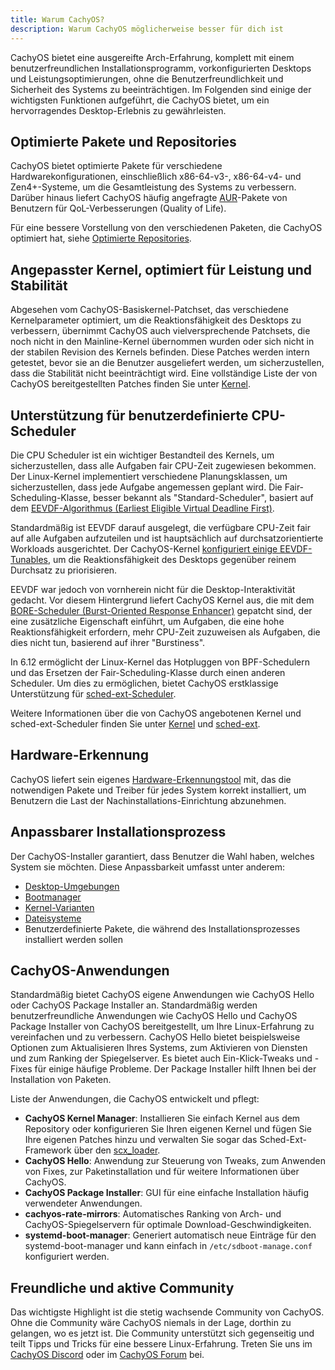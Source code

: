 ```yaml
---
title: Warum CachyOS?
description: Warum CachyOS möglicherweise besser für dich ist
---
```


CachyOS bietet eine ausgereifte Arch-Erfahrung, komplett mit einem benutzerfreundlichen Installationsprogramm, vorkonfigurierten Desktops und Leistungsoptimierungen, ohne die Benutzerfreundlichkeit und Sicherheit des Systems zu beeinträchtigen. Im Folgenden sind einige der wichtigsten Funktionen aufgeführt, die CachyOS bietet, um ein hervorragendes Desktop-Erlebnis zu gewährleisten.

## Optimierte Pakete und Repositories

CachyOS bietet optimierte Pakete für verschiedene Hardwarekonfigurationen, einschließlich x86-64-v3-, x86-64-v4- und Zen4+-Systeme, um die Gesamtleistung des Systems zu verbessern. Darüber hinaus liefert CachyOS häufig angefragte [AUR](https://aur.archlinux.org/)-Pakete von Benutzern für QoL-Verbesserungen (Quality of Life).

Für eine bessere Vorstellung von den verschiedenen Paketen, die CachyOS optimiert hat, siehe [Optimierte Repositories](/de/features/optimized_repos).

## Angepasster Kernel, optimiert für Leistung und Stabilität

Abgesehen vom CachyOS-Basiskernel-Patchset, das verschiedene Kernelparameter optimiert, um die Reaktionsfähigkeit des Desktops zu verbessern, übernimmt CachyOS auch vielversprechende
Patchsets, die noch nicht in den Mainline-Kernel übernommen wurden oder sich nicht in der stabilen Revision des Kernels befinden. Diese Patches werden intern getestet, bevor sie an die Benutzer ausgeliefert werden,
um sicherzustellen, dass die Stabilität nicht beeinträchtigt wird. Eine vollständige Liste der von CachyOS bereitgestellten Patches finden Sie unter [Kernel](/de/features/kernel).

## Unterstützung für benutzerdefinierte CPU-Scheduler

Die CPU Scheduler ist ein wichtiger Bestandteil des Kernels, um sicherzustellen, dass alle Aufgaben fair CPU-Zeit zugewiesen bekommen. Der Linux-Kernel implementiert verschiedene Planungsklassen,
um sicherzustellen, dass jede Aufgabe angemessen geplant wird. Die Fair-Scheduling-Klasse, besser bekannt als "Standard-Scheduler", basiert auf dem
[EEVDF-Algorithmus (Earliest Eligible Virtual Deadline First)](https://lwn.net/Articles/925371/).

Standardmäßig ist EEVDF darauf ausgelegt, die verfügbare CPU-Zeit fair auf alle Aufgaben aufzuteilen und ist hauptsächlich auf durchsatzorientierte Workloads ausgerichtet. Der CachyOS-Kernel
[konfiguriert einige EEVDF-Tunables](https://github.com/CachyOS/linux/blob/6.12/cachy/kernel/sched/fair.c#L76-L79), um die Reaktionsfähigkeit des Desktops gegenüber
reinem Durchsatz zu priorisieren.

EEVDF war jedoch von vornherein nicht für die Desktop-Interaktivität gedacht. Vor diesem Hintergrund liefert CachyOS Kernel aus, die mit dem
[BORE-Scheduler (Burst-Oriented Response Enhancer)](https://github.com/firelzrd/bore-scheduler) gepatcht sind, der eine zusätzliche Eigenschaft
einführt, um Aufgaben, die eine hohe Reaktionsfähigkeit erfordern, mehr CPU-Zeit zuzuweisen als Aufgaben, die dies nicht tun, basierend auf ihrer "Burstiness".

In 6.12 ermöglicht der Linux-Kernel das Hotpluggen von BPF-Schedulern und das Ersetzen der Fair-Scheduling-Klasse durch einen anderen Scheduler. Um dies zu ermöglichen,
bietet CachyOS erstklassige Unterstützung für [sched-ext-Scheduler](https://github.com/sched-ext/scx).

Weitere Informationen über die von CachyOS angebotenen Kernel und sched-ext-Scheduler finden Sie unter [Kernel](/de/features/kernel) und [sched-ext](/de/configuration/sched-ext/).

## Hardware-Erkennung

CachyOS liefert sein eigenes [Hardware-Erkennungstool](https://github.com/CachyOS/chwd) mit, das die notwendigen Pakete und Treiber für jedes System korrekt installiert, um Benutzern die Last der Nachinstallations-Einrichtung abzunehmen.

## Anpassbarer Installationsprozess

Der CachyOS-Installer garantiert, dass Benutzer die Wahl haben, welches System sie möchten. Diese Anpassbarkeit umfasst unter anderem:
- [Desktop-Umgebungen](/de/installation/desktop_environments/)
- [Bootmanager](/de/installation/boot_managers/)
- [Kernel-Varianten](/de/features/kernel#varianten)
- [Dateisysteme](/de/installation/filesystem)
- Benutzerdefinierte Pakete, die während des Installationsprozesses installiert werden sollen

## CachyOS-Anwendungen

Standardmäßig bietet CachyOS eigene Anwendungen wie CachyOS Hello oder CachyOS Package Installer an.
Standardmäßig werden benutzerfreundliche Anwendungen wie CachyOS Hello und CachyOS Package Installer von CachyOS bereitgestellt, um Ihre Linux-Erfahrung zu vereinfachen und zu verbessern.
CachyOS Hello bietet beispielsweise Optionen zum Aktualisieren Ihres Systems, zum Aktivieren von Diensten und zum Ranking der Spiegelserver. Es bietet auch Ein-Klick-Tweaks und -Fixes für einige häufige Probleme. Der Package Installer hilft Ihnen bei der Installation von Paketen.

Liste der Anwendungen, die CachyOS entwickelt und pflegt:

- **CachyOS Kernel Manager**: Installieren Sie einfach Kernel aus dem Repository oder konfigurieren Sie Ihren eigenen Kernel und fügen Sie Ihre eigenen Patches hinzu und verwalten Sie sogar das Sched-Ext-Framework über den [scx_loader](<https://github.com/sched-ext/scx/tree/main/rust/scx_loader>).
- **CachyOS Hello**: Anwendung zur Steuerung von Tweaks, zum Anwenden von Fixes, zur Paketinstallation und für weitere Informationen über CachyOS.
- **CachyOS Package Installer**: GUI für eine einfache Installation häufig verwendeter Anwendungen.
- **cachyos-rate-mirrors**: Automatisches Ranking von Arch- und CachyOS-Spiegelservern für optimale Download-Geschwindigkeiten.
- **systemd-boot-manager**: Generiert automatisch neue Einträge für den systemd-boot-manager und kann einfach in `/etc/sdboot-manage.conf` konfiguriert werden.

## Freundliche und aktive Community

Das wichtigste Highlight ist die stetig wachsende Community von CachyOS. Ohne die Community wäre CachyOS niemals in der Lage, dorthin zu gelangen, wo es jetzt ist.
Die Community unterstützt sich gegenseitig und teilt Tipps und Tricks für eine bessere Linux-Erfahrung. Treten Sie uns im
[CachyOS Discord](https://discord.com/invite/cachyos-862292009423470592) oder im [CachyOS Forum](https://discuss.cachyos.org/) bei.
